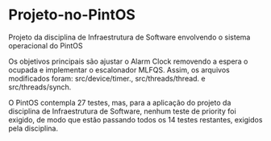 # Projeto-no-PintOS
Projeto da disciplina de Infraestrutura de Software envolvendo o sistema operacional do PintOS

Os objetivos principais são ajustar o Alarm Clock removendo a espera o ocupada e implementar o escalonador MLFQS. Assim, os arquivos modificados foram: src/device/timer., src/threads/thread. e src/threads/synch.

O PintOS contempla 27 testes, mas, para a aplicação do projeto da disciplina de Infraestrutura de Software, nenhum teste de priority foi exigido, de modo que estão passando todos os 14 testes restantes, exigidos pela disciplina. 

